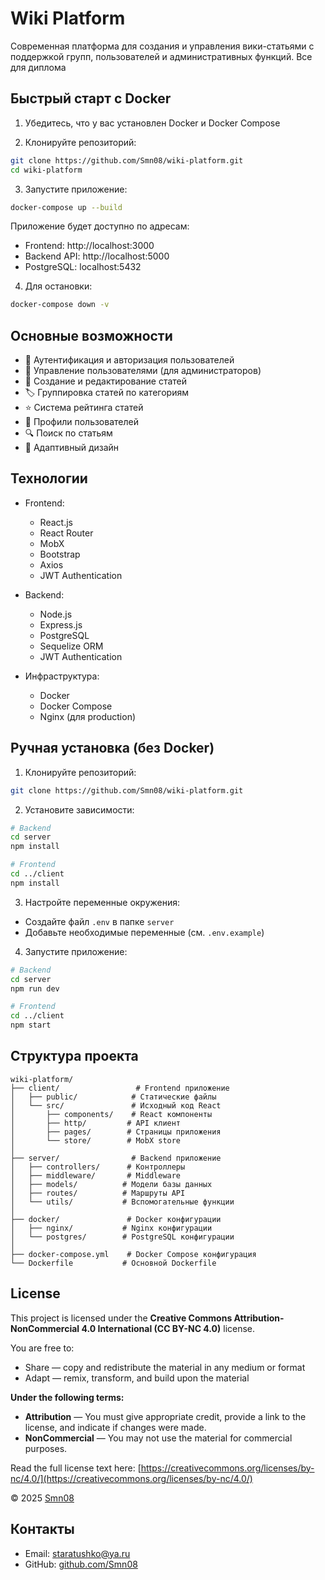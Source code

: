 # Wiki Platform

Современная платформа для создания и управления вики-статьями с поддержкой групп, пользователей и административных функций. Все для диплома

## Быстрый старт с Docker

1. Убедитесь, что у вас установлен Docker и Docker Compose

2. Клонируйте репозиторий:
```bash
git clone https://github.com/Smn08/wiki-platform.git
cd wiki-platform
```

3. Запустите приложение:
```bash
docker-compose up --build
```

Приложение будет доступно по адресам:
- Frontend: http://localhost:3000
- Backend API: http://localhost:5000
- PostgreSQL: localhost:5432

4. Для остановки:
```bash
docker-compose down -v
```

## Основные возможности

- 🔐 Аутентификация и авторизация пользователей
- 👥 Управление пользователями (для администраторов)
- 📝 Создание и редактирование статей
- 🏷️ Группировка статей по категориям
- ⭐ Система рейтинга статей
- 👤 Профили пользователей
- 🔍 Поиск по статьям
- 📱 Адаптивный дизайн

## Технологии

- Frontend:
  - React.js
  - React Router
  - MobX
  - Bootstrap
  - Axios
  - JWT Authentication

- Backend:
  - Node.js
  - Express.js
  - PostgreSQL
  - Sequelize ORM
  - JWT Authentication

- Инфраструктура:
  - Docker
  - Docker Compose
  - Nginx (для production)

## Ручная установка (без Docker)

1. Клонируйте репозиторий:
```bash
git clone https://github.com/Smn08/wiki-platform.git
```

2. Установите зависимости:
```bash
# Backend
cd server
npm install

# Frontend
cd ../client
npm install
```

3. Настройте переменные окружения:
- Создайте файл `.env` в папке `server`
- Добавьте необходимые переменные (см. `.env.example`)

4. Запустите приложение:
```bash
# Backend
cd server
npm run dev

# Frontend
cd ../client
npm start
```

## Структура проекта

```
wiki-platform/
├── client/                 # Frontend приложение
│   ├── public/            # Статические файлы
│   └── src/               # Исходный код React
│       ├── components/    # React компоненты
│       ├── http/         # API клиент
│       ├── pages/        # Страницы приложения
│       └── store/        # MobX store
│
├── server/                # Backend приложение
│   ├── controllers/      # Контроллеры
│   ├── middleware/       # Middleware
│   ├── models/          # Модели базы данных
│   ├── routes/          # Маршруты API
│   └── utils/           # Вспомогательные функции
│
├── docker/               # Docker конфигурации
│   ├── nginx/           # Nginx конфигурации
│   └── postgres/        # PostgreSQL конфигурации
│
├── docker-compose.yml    # Docker Compose конфигурация
└── Dockerfile           # Основной Dockerfile
```

## License

This project is licensed under the **Creative Commons Attribution-NonCommercial 4.0 International (CC BY-NC 4.0)** license.

You are free to:

- Share — copy and redistribute the material in any medium or format  
- Adapt — remix, transform, and build upon the material  

**Under the following terms:**

- **Attribution** — You must give appropriate credit, provide a link to the license, and indicate if changes were made.
- **NonCommercial** — You may not use the material for commercial purposes.

Read the full license text here: [https://creativecommons.org/licenses/by-nc/4.0/](https://creativecommons.org/licenses/by-nc/4.0/)

© 2025 [Smn08](https://github.com/Smn08)

## Контакты

- Email: staratushko@ya.ru
- GitHub: [github.com/Smn08](https://github.com/Smn08) 
